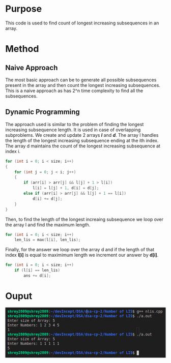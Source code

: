 # Purpose

This code is used to find count of longest increasing subsequences in an array.

# Method

## Naive Approach

The most basic approach can be to generate all possible subsequences present in the array and then count the longest increasing subsequences. This is a naive approach as has 2^n time complexity to find all the subsequences.

## Dynamic Programming

The approach used is similar to the problem of finding the longest increasing subsequence length. It is used in case of overlapping subproblems. We create and update 2 arrays **_l_** and **_d_**. The array l handles the length of the longest increasing subsequence ending at the ith index. The array d maintains the count of the longest increasing subsequence at index i.

```c++
for (int i = 0; i < size; i++)
{
    for (int j = 0; j < i; j++)
    {
        if (arr[i] > arr[j] && l[j] + 1 > l[i])
            l[i] = l[j] + 1, d[i] = d[j];
        else if (arr[i] > arr[j] && l[j] + 1 == l[i])
            d[i] += d[j];
    }
}
```


Then, to find the length of the longest increaing subsequence we loop over the array l and find the maximum length.

```c++
for (int i = 0; i < size; i++)
    len_lis = max(l[i], len_lis);
```

Finally, for the answer we loop over the array d and if the length of that index **l[i]** is equal to maximimum length we increment our answer by **d[i]**.

```c++
for (int i = 0; i < size; i++)
    if (l[i] == len_lis)
        ans += d[i];
```
# Ouput

![Output image](output.png)
